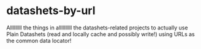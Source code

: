 # datashets-by-url
Alllllllll the things in allllllllll the datashets-related projects to actually use Plain Datashets (read and locally cache and possibly write!) using URLs as the common data locator!
